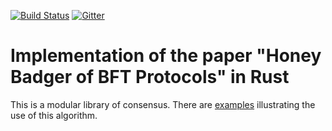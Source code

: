 [![Build Status](https://travis-ci.com/poanetwork/hbbft.svg?branch=master)](https://travis-ci.com/poanetwork/hbbft) [![Gitter](https://badges.gitter.im/poanetwork/hbbft.svg)](https://gitter.im/poanetwork/hbbft?utm_source=badge&utm_medium=badge&utm_campaign=pr-badge) 
# Implementation of the paper "Honey Badger of BFT Protocols" in Rust

This is a modular library of consensus. There are
[examples](./examples/README.md) illustrating the use of this algorithm.

